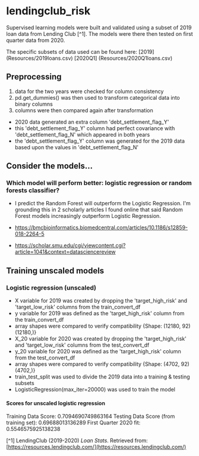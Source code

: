 # lendingclub_risk

Supervised learning models were built and validated using a subset of 2019 loan data from Lending Club [^1]. The models were there then tested on  first quarter data from 2020.

The specific subsets of data used can be found here:
[2019] (Resources/2019loans.csv)
[2020Q1] (Resources/2020Q1loans.csv)

## Preprocessing
1. data for the two years were checked for column consistency 
2. pd.get_dummies() was then used to transform categorical data into binary columns
3. columns were then compared again after transformation
  - 2020 data generated an extra column 'debt_settlement_flag_Y' 
  - this 'debt_settlement_flag_Y' column had perfect covariance with 'debt_settlement_flag_N' which appeared in both years
  - the 'debt_settlement_flag_Y' column was generated for the 2019 data based upon the values in 'debt_settlement_flag_N'

## Consider the models...

### Which model will perform better: logistic regression or random forests classifier?

* I predict the Random Forest will outperform the Logistic Regression. I'm grounding this in 2 scholarly articles I
found online that said Random Forest models increasingly outperform Logistic Regression.

* <https://bmcbioinformatics.biomedcentral.com/articles/10.1186/s12859-018-2264-5>
* <https://scholar.smu.edu/cgi/viewcontent.cgi?article=1041&context=datasciencereview>

## Training unscaled models
### Logistic regression (unscaled)
* X variable for 2019 was created by dropping the 'target_high_risk' and 'target_low_risk' columns from the train_convert_df
* y variable for 2019 was defined as the 'target_high_risk' column from the train_convert_df
* array shapes were compared to verify compatibility {Shape:  (12180, 92) (12180,)}
* X_20 variable for 2020 was created by dropping the 'target_high_risk' and 'target_low_risk' columns from the test_convert_df
* y_20 variable for 2020 was defined as the 'target_high_risk' column from the test_convert_df
* array shapes were compared to verify compatibility {Shape:  (4702, 92) (4702,)}
* train_test_split was used to divide the 2019 data into a training & testing subsets
* LogisticRegression(max_iter=20000) was used to train the model

#### Scores for unscaled logistic regression
Training Data Score: 0.7094690749863164
Testing Data Score (from training set): 0.69688013136289
First Quarter 2020 fit: 0.5546575925138238

[^1] LendingClub (2019-2020) _Loan Stats_. Retrieved from: [https://resources.lendingclub.com/](https://resources.lendingclub.com/)
